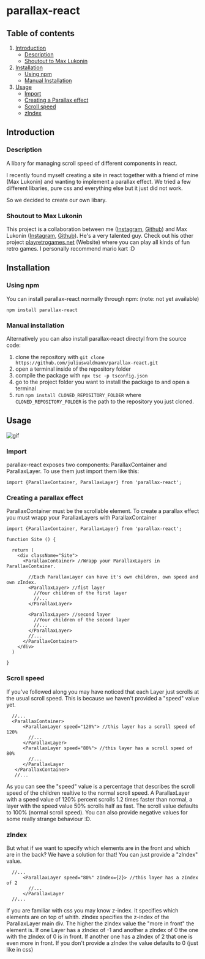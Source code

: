 # parallax-react

## Table of contents
1. [Introduction](https://github.com/juliuswaldmann/parallax-react/blob/main/README.md#introduction)
   * [Description](https://github.com/juliuswaldmann/parallax-react/blob/main/README.md#descriptiom)
   * [Shoutout to Max Lukonin](https://github.com/juliuswaldmann/parallax-react/blob/main/README.md#shoutout-to-max-lukonin)
2. [Installation](https://github.com/juliuswaldmann/parallax-react/blob/main/README.md#installation)
   * [Using npm](https://github.com/juliuswaldmann/parallax-react/blob/main/README.md#using-npm)
   * [Manual Installation](https://github.com/juliuswaldmann/parallax-react/blob/main/README.md#manual-installation)
3. [Usage](https://github.com/juliuswaldmann/parallax-react/blob/main/README.md#usage)
   * [Import](https://github.com/juliuswaldmann/parallax-react/blob/main/README.md#import)
   * [Creating a Parallax effect](https://github.com/juliuswaldmann/parallax-react/blob/main/README.md#creating-a-parallax-effect)
   * [Scroll speed](https://github.com/juliuswaldmann/parallax-react/blob/main/README.md#scroll-speed)
   * [zIndex](https://github.com/juliuswaldmann/parallax-react/blob/main/README.md#zindex)

## Introduction
### Description
A libary for managing scroll speed of different components in react.

I recently found myself creating a site in react together with a friend of mine (Max Lukonin) and wanting to implement a parallax effect.
We tried a few different libaries, pure css and everything else but it just did not work.

So we decided to create our own libary.
### Shoutout to Max Lukonin
This project is a collaboration between me ([Instagram](https://www.instagram.com/julius._w/), [Github](https://github.com/juliuswaldmann)) and Max Lukonin ([Instagram](https://www.instagram.com/mxluk/), [Github](https://github.com/mxluk)). He's a very talented guy. Check out his other project [playretrogames.net](https://playretrogames.net/) (Website) where you can play all kinds of fun retro games. I personally recommend mario kart :D

## Installation
### Using npm
You can install parallax-react normally through npm: (note: not yet available)

 `
 npm install parallax-react
 `
### Manual installation
Alternatively you can also install parallax-react directyl from the source code:

1. clone the repository with `git clone https://github.com/juliuswaldmann/parallax-react.git`
2. open a terminal inside of the repository folder
3. compile the package with `npx tsc -p tsconfig.json`
4. go to the project folder you want to install the package to and open a terminal
5. run `npm install CLONED_REPOSITORY_FOLDER` where `CLONED_REPOSITORY_FOLDER` is the path to the repository you just cloned.

## Usage
![gif](https://media.giphy.com/media/JMtnvwkpNwFziOjV9v/giphy.gif)
### Import
parallax-react exposes two components: ParallaxContainer and ParallaxLayer.
To use them just import them like this:

```
import {ParallaxContainer, ParallaxLayer} from 'parallax-react';
```
### Creating a parallax effect
ParallaxContainer must be the scrollable element.
To create a parallax effect you must wrapp your ParallaxLayers with ParallaxContainer
```
import {ParallaxContainer, ParallaxLayer} from 'parallax-react';

function Site () {

  return (
    <div className="Site">  
      <ParallaxContainer> //Wrapp your ParallaxLayers in ParallaxContainer. 
      
        //Each ParallaxLayer can have it's own children, own speed and own zIndex.
        <ParallaxLayer> //fist layer
          //Your children of the first layer
          //...
        </ParallaxLayer>
        
        <ParallaxLayer> //second layer
          //Your children of the second layer
          //...
        </ParallaxLayer>
        //...
      </ParallaxContainer>
    </div>
  )

}
```
### Scroll speed
If you've followed along you may have noticed that each Layer just scrolls at the usual scroll speed.
This is because we haven't provided a "speed" value yet.
```
  //...
  <ParallaxContainer>
      <ParallaxLayer speed="120%"> //this layer has a scroll speed of 120%
        //...
      </ParallaxLayer>
      <ParallaxLayer speed="80%"> //this layer has a scroll speed of 80%
        //...
      </ParallaxLayer
   </ParallaxContainer>
   //...
```
As you can see the "speed" value is a percentage that describes the scroll speed of the children realtive to the normal scroll speed.
A ParallaxLayer with a speed value of 120% percent scrolls 1.2 times faster than normal,
a layer with the speed value 50% scrolls half as fast.
The scroll value defaults to 100% (normal scroll speed).
You can also provide negative values for some really strange behaviour :D.

### zIndex
But what if we want to specify which elements are in the front and which are in the back? 
We have a solution for that! You can just provide a "zIndex" value. 
```
  //...
      <ParallaxLayer speed="80%" zIndex={2}> //this layer has a zIndex of 2
        //...
      </ParallaxLayer
  //...
```
If you are familiar with css you may know z-index. It specifies which elements are on top of whith. zIndex specifies the z-index of the ParallaxLayer main div.
The higher the zIndex value the "more in front" the element is. 
If one Layer has a zIndex of -1 and another a zIndex of 0 the one with the zIndex of 0 is in front.
If another one has a zIndex of 2 that one is even more in front.
If you don't provide a zIndex the value defaults to 0 (just like in css)
